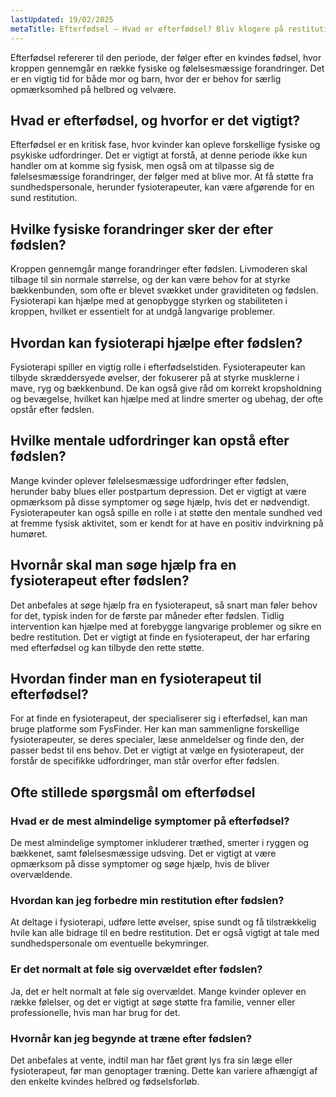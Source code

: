 ```yaml
---
lastUpdated: 19/02/2025
metaTitle: Efterfødsel – Hvad er efterfødsel? Bliv klogere på restitution
---
```


Efterfødsel refererer til den periode, der følger efter en kvindes fødsel, hvor kroppen gennemgår en række fysiske og følelsesmæssige forandringer. Det er en vigtig tid for både mor og barn, hvor der er behov for særlig opmærksomhed på helbred og velvære.

## Hvad er efterfødsel, og hvorfor er det vigtigt?

Efterfødsel er en kritisk fase, hvor kvinder kan opleve forskellige fysiske og psykiske udfordringer. Det er vigtigt at forstå, at denne periode ikke kun handler om at komme sig fysisk, men også om at tilpasse sig de følelsesmæssige forandringer, der følger med at blive mor. At få støtte fra sundhedspersonale, herunder fysioterapeuter, kan være afgørende for en sund restitution.

## Hvilke fysiske forandringer sker der efter fødslen?

Kroppen gennemgår mange forandringer efter fødslen. Livmoderen skal tilbage til sin normale størrelse, og der kan være behov for at styrke bækkenbunden, som ofte er blevet svækket under graviditeten og fødslen. Fysioterapi kan hjælpe med at genopbygge styrken og stabiliteten i kroppen, hvilket er essentielt for at undgå langvarige problemer.

## Hvordan kan fysioterapi hjælpe efter fødslen?

Fysioterapi spiller en vigtig rolle i efterfødselstiden. Fysioterapeuter kan tilbyde skræddersyede øvelser, der fokuserer på at styrke musklerne i mave, ryg og bækkenbund. De kan også give råd om korrekt kropsholdning og bevægelse, hvilket kan hjælpe med at lindre smerter og ubehag, der ofte opstår efter fødslen.

## Hvilke mentale udfordringer kan opstå efter fødslen?

Mange kvinder oplever følelsesmæssige udfordringer efter fødslen, herunder baby blues eller postpartum depression. Det er vigtigt at være opmærksom på disse symptomer og søge hjælp, hvis det er nødvendigt. Fysioterapeuter kan også spille en rolle i at støtte den mentale sundhed ved at fremme fysisk aktivitet, som er kendt for at have en positiv indvirkning på humøret.

## Hvornår skal man søge hjælp fra en fysioterapeut efter fødslen?

Det anbefales at søge hjælp fra en fysioterapeut, så snart man føler behov for det, typisk inden for de første par måneder efter fødslen. Tidlig intervention kan hjælpe med at forebygge langvarige problemer og sikre en bedre restitution. Det er vigtigt at finde en fysioterapeut, der har erfaring med efterfødsel og kan tilbyde den rette støtte.

## Hvordan finder man en fysioterapeut til efterfødsel?

For at finde en fysioterapeut, der specialiserer sig i efterfødsel, kan man bruge platforme som FysFinder. Her kan man sammenligne forskellige fysioterapeuter, se deres specialer, læse anmeldelser og finde den, der passer bedst til ens behov. Det er vigtigt at vælge en fysioterapeut, der forstår de specifikke udfordringer, man står overfor efter fødslen.

## Ofte stillede spørgsmål om efterfødsel

### Hvad er de mest almindelige symptomer på efterfødsel?

De mest almindelige symptomer inkluderer træthed, smerter i ryggen og bækkenet, samt følelsesmæssige udsving. Det er vigtigt at være opmærksom på disse symptomer og søge hjælp, hvis de bliver overvældende.

### Hvordan kan jeg forbedre min restitution efter fødslen?

At deltage i fysioterapi, udføre lette øvelser, spise sundt og få tilstrækkelig hvile kan alle bidrage til en bedre restitution. Det er også vigtigt at tale med sundhedspersonale om eventuelle bekymringer.

### Er det normalt at føle sig overvældet efter fødslen?

Ja, det er helt normalt at føle sig overvældet. Mange kvinder oplever en række følelser, og det er vigtigt at søge støtte fra familie, venner eller professionelle, hvis man har brug for det.

### Hvornår kan jeg begynde at træne efter fødslen?

Det anbefales at vente, indtil man har fået grønt lys fra sin læge eller fysioterapeut, før man genoptager træning. Dette kan variere afhængigt af den enkelte kvindes helbred og fødselsforløb.

